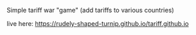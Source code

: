 Simple tariff war "game"
(add tariffs to various countries)

live here: https://rudely-shaped-turnip.github.io/tariff.github.io

